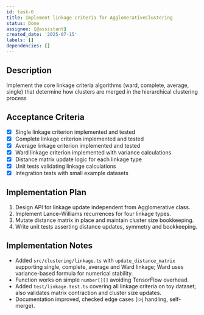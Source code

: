 ```yaml
---
id: task-6
title: Implement linkage criteria for AgglomerativeClustering
status: Done
assignee: [@assistant]
created_date: '2025-07-15'
labels: []
dependencies: []
---
```


## Description

Implement the core linkage criteria algorithms (ward, complete, average, single) that determine how clusters are merged in the hierarchical clustering process

## Acceptance Criteria

- [x] Single linkage criterion implemented and tested
- [x] Complete linkage criterion implemented and tested
- [x] Average linkage criterion implemented and tested
- [x] Ward linkage criterion implemented with variance calculations
- [x] Distance matrix update logic for each linkage type
- [x] Unit tests validating linkage calculations
- [x] Integration tests with small example datasets

## Implementation Plan

1. Design API for linkage update independent from Agglomerative class.
2. Implement Lance–Williams recurrences for four linkage types.
3. Mutate distance matrix in place and maintain cluster size bookkeeping.
4. Write unit tests asserting distance updates, symmetry and bookkeeping.

## Implementation Notes

- Added `src/clustering/linkage.ts` with `update_distance_matrix` supporting
  single, complete, average and Ward linkage; Ward uses variance-based
  formula for numerical stability.
- Function works on simple `number[][]` avoiding TensorFlow overhead.
- Added `test/linkage.test.ts` covering all linkage criteria on toy dataset;
  also validates matrix contraction and cluster size updates.
- Documentation improved, checked edge cases (i>j handling, self-merge).
